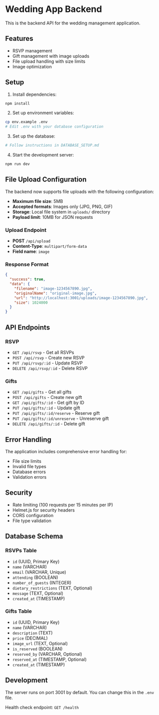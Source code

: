 # Wedding App Backend

This is the backend API for the wedding management application.

## Features

- RSVP management
- Gift management with image uploads
- File upload handling with size limits
- Image optimization

## Setup

1. Install dependencies:
```bash
npm install
```

2. Set up environment variables:
```bash
cp env.example .env
# Edit .env with your database configuration
```

3. Set up the database:
```bash
# Follow instructions in DATABASE_SETUP.md
```

4. Start the development server:
```bash
npm run dev
```

## File Upload Configuration

The backend now supports file uploads with the following configuration:

- **Maximum file size**: 5MB
- **Accepted formats**: Images only (JPG, PNG, GIF)
- **Storage**: Local file system in `uploads/` directory
- **Payload limit**: 10MB for JSON requests

### Upload Endpoint

- **POST** `/api/upload`
- **Content-Type**: `multipart/form-data`
- **Field name**: `image`

### Response Format

```json
{
  "success": true,
  "data": {
    "filename": "image-1234567890.jpg",
    "originalName": "original-image.jpg",
    "url": "http://localhost:3001/uploads/image-1234567890.jpg",
    "size": 1024000
  }
}
```

## API Endpoints

### RSVP
- `GET /api/rsvp` - Get all RSVPs
- `POST /api/rsvp` - Create new RSVP
- `PUT /api/rsvp/:id` - Update RSVP
- `DELETE /api/rsvp/:id` - Delete RSVP

### Gifts
- `GET /api/gifts` - Get all gifts
- `POST /api/gifts` - Create new gift
- `GET /api/gifts/:id` - Get gift by ID
- `PUT /api/gifts/:id` - Update gift
- `PUT /api/gifts/:id/reserve` - Reserve gift
- `PUT /api/gifts/:id/unreserve` - Unreserve gift
- `DELETE /api/gifts/:id` - Delete gift

## Error Handling

The application includes comprehensive error handling for:
- File size limits
- Invalid file types
- Database errors
- Validation errors

## Security

- Rate limiting (100 requests per 15 minutes per IP)
- Helmet.js for security headers
- CORS configuration
- File type validation

## Database Schema

### RSVPs Table
- `id` (UUID, Primary Key)
- `name` (VARCHAR)
- `email` (VARCHAR, Unique)
- `attending` (BOOLEAN)
- `number_of_guests` (INTEGER)
- `dietary_restrictions` (TEXT, Optional)
- `message` (TEXT, Optional)
- `created_at` (TIMESTAMP)

### Gifts Table
- `id` (UUID, Primary Key)
- `name` (VARCHAR)
- `description` (TEXT)
- `price` (DECIMAL)
- `image_url` (TEXT, Optional)
- `is_reserved` (BOOLEAN)
- `reserved_by` (VARCHAR, Optional)
- `reserved_at` (TIMESTAMP, Optional)
- `created_at` (TIMESTAMP)

## Development

The server runs on port 3001 by default. You can change this in the `.env` file.

Health check endpoint: `GET /health` 